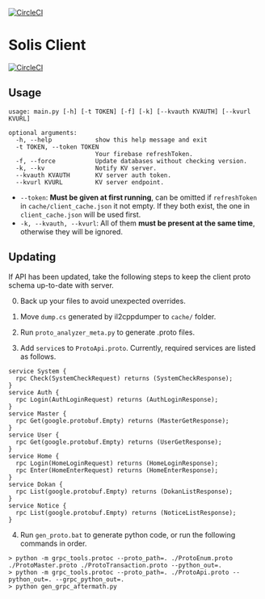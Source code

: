 [![CircleCI](https://circleci.com/gh/MalitsPlus/SolisClient/tree/master.svg?style=shield&circle-token=cc6ec2eea021e431785d7d719d53afaf60747f83)](https://circleci.com/gh/MalitsPlus/SolisClient/tree/master) 

# Solis Client 

[![CircleCI](https://dl.circleci.com/insights-snapshot/gh/MalitsPlus/SolisClient/master/run-scenarios/badge.svg?window=24h&circle-token=1f1381e10da0c144f199e402339c6fd48308db43)](https://app.circleci.com/insights/github/MalitsPlus/SolisClient/workflows/run-scenarios/overview?branch=master&reporting-window=last-24-hours&insights-snapshot=true)

## Usage
```
usage: main.py [-h] [-t TOKEN] [-f] [-k] [--kvauth KVAUTH] [--kvurl KVURL]

optional arguments:
  -h, --help            show this help message and exit
  -t TOKEN, --token TOKEN
                        Your firebase refreshToken.
  -f, --force           Update databases without checking version.
  -k, --kv              Notify KV server.
  --kvauth KVAUTH       KV server auth token.
  --kvurl KVURL         KV server endpoint.
```
- `--token`: **Must be given at first running**, can be omitted if `refreshToken` in `cache/client_cache.json` it not empty. If they both exist, the one in `client_cache.json` will be used first. 
- `-k, --kvauth, --kvurl`: All of them **must be present at the same time**, otherwise they will be ignored. 

## Updating
If API has been updated, take the following steps to keep the client proto schema up-to-date with server. 

0. Back up your files to avoid unexpected overrides. 

1. Move `dump.cs` generated by il2cppdumper to `cache/` folder. 

2. Run `proto_analyzer_meta.py` to generate .proto files. 

3. Add `service`s to `ProtoApi.proto`. Currently, required services are listed as follows. 
```
service System {
  rpc Check(SystemCheckRequest) returns (SystemCheckResponse);
}
service Auth {
  rpc Login(AuthLoginRequest) returns (AuthLoginResponse);
}
service Master {
  rpc Get(google.protobuf.Empty) returns (MasterGetResponse);
}
service User {
  rpc Get(google.protobuf.Empty) returns (UserGetResponse);
}
service Home {
  rpc Login(HomeLoginRequest) returns (HomeLoginResponse);
  rpc Enter(HomeEnterRequest) returns (HomeEnterResponse);
}
service Dokan {
  rpc List(google.protobuf.Empty) returns (DokanListResponse);
}
service Notice {
  rpc List(google.protobuf.Empty) returns (NoticeListResponse);
}
```

4. Run `gen_proto.bat` to generate python code, or run the following commands in order. 
```
> python -m grpc_tools.protoc --proto_path=. ./ProtoEnum.proto ./ProtoMaster.proto ./ProtoTransaction.proto --python_out=.
> python -m grpc_tools.protoc --proto_path=. ./ProtoApi.proto --python_out=. --grpc_python_out=.
> python gen_grpc_aftermath.py
```
